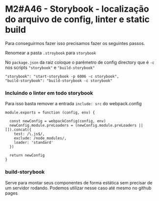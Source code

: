 # M2#A46 - Storybook - localização do arquivo de config, linter e static build
Para conseguirmos fazer isso precisamos fazer os seguintes passos.

Renomear a pasta `.stroybook` para `storybook`

No `package.json` da raiz coloque o parêmetro de config directory que é `-c` nos scripts `"storybook"` e `"build-storybook"`

```
"storybook": "start-storybook -p 6006 -c storybook",
"build-storybook": "build-storybook -c storybook"
```


### Incluindo o linter em todo storybook
Para isso basta remover a entrada `include: src` do webpack.config

```
module.exports = function (config, env) {

  const newConfig = webpackConfig(config, env)
  newConfig.module.preLoaders = (newConfig.module.preLoaders || []).concat({
    test: /\.js$/,
    exclude: /node_modules/,
    loader: 'standard'
  })

  return newConfig
}
```

### build-storybook
Serve para montar seus componentes de forma estática sem precisar de um servidor rodando. Podemos utilizar nesse caso até mesmo no github pages
